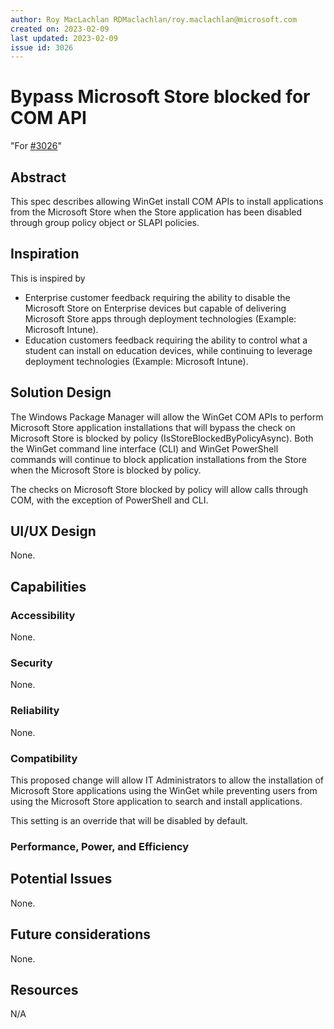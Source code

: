 ```yaml
---
author: Roy MacLachlan RDMaclachlan/roy.maclachlan@microsoft.com
created on: 2023-02-09
last updated: 2023-02-09
issue id: 3026
---
```


# Bypass Microsoft Store blocked for COM API

"For [#3026](https://github.com/microsoft/winget-cli/issues/3026)"

## Abstract

This spec describes allowing WinGet install COM APIs to install applications from the Microsoft Store when the Store application has been disabled through group policy object or SLAPI policies.

## Inspiration

This is inspired by
* Enterprise customer feedback requiring the ability to disable the Microsoft Store on Enterprise devices but capable of delivering Microsoft Store apps through deployment technologies (Example: Microsoft Intune).
* Education customers feedback requiring the ability to control what a student can install on education devices, while continuing to leverage deployment technologies (Example: Microsoft Intune).


## Solution Design

The Windows Package Manager will allow the WinGet COM APIs to perform Microsoft Store application installations that will bypass the check on Microsoft Store is blocked by policy (IsStoreBlockedByPolicyAsync). Both the WinGet command line interface (CLI) and WinGet PowerShell commands will continue to block application installations from the Store when the Microsoft Store is blocked by policy.

The checks on Microsoft Store blocked by policy will allow calls through COM, with the exception of PowerShell and CLI.

## UI/UX Design

None.

## Capabilities

### Accessibility

None.

### Security

None.

### Reliability

None.

### Compatibility

This proposed change will allow IT Administrators to allow the installation of Microsoft Store applications using the WinGet while preventing users from using the Microsoft Store application to search and install applications.

This setting is an override that will be disabled by default.

### Performance, Power, and Efficiency

## Potential Issues

None.

## Future considerations

None.

## Resources

N/A
